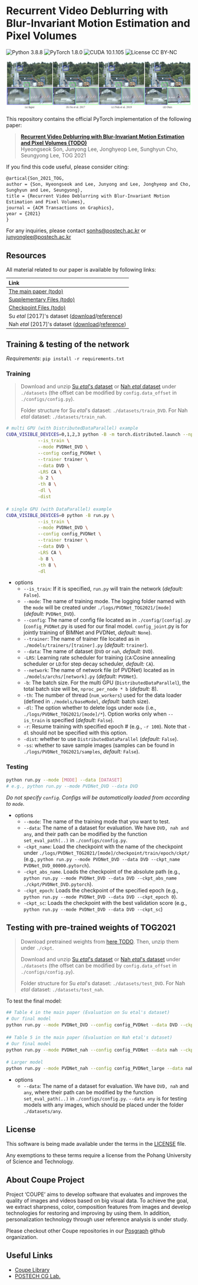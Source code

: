 

# Recurrent Video Deblurring with Blur-Invariant Motion Estimation and Pixel Volumes
![Python 3.8.8](https://img.shields.io/badge/python-3.8.8-green.svg?style=plastic)
![PyTorch 1.8.0](https://img.shields.io/badge/PyTorch-1.8.0-green.svg?style=plastic)
![CUDA 10.1.105](https://img.shields.io/badge/CUDA-10.1.105-green.svg?style=plastic)
![License CC BY-NC](https://img.shields.io/badge/license-GNU_AGPv3-blue.svg?style=plastic)

![Teaser image](./assets/figure.jpg)

This repository contains the official PyTorch implementation of the following paper:

> **[Recurrent Video Deblurring with Blur-Invariant Motion Estimation and Pixel Volumes (TODO)](http://cg.postech.ac.kr/papers/2020_CGI_JY.pdf)**<br>
> Hyeongseok Son, Junyong Lee, Jonghyeop Lee, Sunghyun Cho, Seungyong Lee, TOG 2021

If you find this code useful, please consider citing:
```
@artical{Son_2021_TOG,
author = {Son, Hyeongseok and Lee, Junyong and Lee, Jonghyeop and Cho, Sunghyun and Lee, Seungyong},
title = {Recurrent Video Deblurring with Blur-Invariant Motion Estimation and Pixel Volumes},
journal = {ACM Transactions on Graphics},
year = {2021}
}
```

For any inquiries, please contact [sonhs@postech.ac.kr](mailto:sonhs@postech.ac.kr) or [junyonglee@postech.ac.kr](mailto:junyonglee@postech.ac.kr)

## Resources

All material related to our paper is available by following links:

| Link |
| :-------------- |
| [The main paper (todo)](https://drive.google.com/file/d/1mRVo3JefkgRd2VdJvG5M-8xWtvl60ZWg/view?usp=sharing) |
| [Supplementary Files (todo)](https://drive.google.com/file/d/1sQTGHEcko2HxoIvneyrot3bUabPrN5l1/view?usp=sharing) |
| [Checkpoint Files (todo)](https://www.dropbox.com/s/qohhmr9p81u0syi/checkpoints.zip?dl=0) |
| Su *etal* [2017]'s dataset ([download](https://www.dropbox.com/s/8daduee9igqx5cw/DVD.zip?dl=0)/[reference](http://www.cs.ubc.ca/labs/imager/tr/2017/DeepVideoDeblurring/#dataset)) |
| Nah *etal* [2017]'s dataset ([download](https://www.dropbox.com/s/5ese6qtbwy7fsoh/nah.zip?dl=0)/[reference](https://seungjunnah.github.io/Datasets/gopro)) |

## Training & testing of the network
*Requirements*: `pip install -r requirements.txt`
### Training
> Download and unzip [Su *etal*'s dataset](https://www.dropbox.com/s/8daduee9igqx5cw/DVD.zip?dl=0) or [Nah *etal* dataset](https://www.dropbox.com/s/5ese6qtbwy7fsoh/nah.zip?dl=0) under `./datasets` (the offset can be modified by `config.data_offset` in `./configs/config.py`).
>
> Folder structure for Su *etal*'s dataset: `./datasets/train_DVD`. For Nah *etal* dataset:  `./datasets/train_nah`.

```bash
# multi GPU (with DistributedDataParallel) example
CUDA_VISIBLE_DEVICES=0,1,2,3 python -B -m torch.distributed.launch --nproc_per_node=4 --master_port=9000 run.py \
            --is_train \
            --mode PVDNet_DVD \
            --config config_PVDNet \
            --trainer trainer \
            --data DVD \
            -LRS CA \
            -b 2 \
            -th 8 \
            -dl \
            -dist

# single GPU (with DataParallel) example
CUDA_VISIBLE_DEVICES=0 python -B run.py \
            --is_train \
            --mode PVDNet_DVD \
            --config config_PVDNet \
            --trainer trainer \
            --data DVD \
            -LRS CA \
            -b 8 \
            -th 8 \
            -dl
```
* options
    * `--is_train`: If it is specified, `run.py` will train the network (*default:* `False`).  
    * `--mode`: The name of training mode. The logging folder named with the `mode` will be created under `./logs/PVDNet_TOG2021/[mode]` (*default:* `PVDNet_DVD`). 
    * `--config`: The name of config file located as in `./config/[config].py` (`config_PVDNet`.py is used for our final model. `config_joint`.py is for jointly training of BIMNet and PVDNet, *default:* `None`).
    * `--trainer`: The name of trainer file located as in `./models/trainers/[trainer].py` (*default:* `trainer`).
    * `--data`: The name of dataset (`DVD` or `nah`, *default:* `DVD`).
    * `-LRS`: Learning rate scheduler for training (`CA`:Cosine annealing scheduler or `LD`:for step decay scheduler, *default:* `CA`).
    * `--network`: The name of network file (of PVDNet) located as in `./models/archs/[network].py` (*default:* `PVDNet`).
    * `-b`: The batch size. For the multi GPU (`DistributedDataParallel`), the total batch size will be, `nproc_per_node * b` (*default:* 8).
    * `-th`: The number of thread (`num_workers`) used for the data loader (defined in `./models/baseModel`, *default:* batch size).
    * `-dl`: The option whether to delete logs under `mode` (i.e., `./logs/PVDNet_TOG2021/[mode]/*`). Option works only when `--is_train` is specified (*default:* `False`).
    * `-r`: Resume training with specified epoch # (e.g., `-r 100`). Note that `-dl` should not be specified with this option.
    * `-dist`: whether to use `DistributedDataParallel` (*default:* `False`).
    * `-ss`: whether to save sample images (samples can be found in `./logs/PVDNet_TOG2021/samples`, *default:* `False`).

### Testing
```bash
python run.py --mode [MODE] --data [DATASET]
# e.g., python run.py --mode PVDNet_DVD --data DVD
```
*Do not specify `config`. Configs will be automatically loaded from according to `mode`.*

* options
    * `--mode`: The name of the training mode that you want to test.
    * `--data`: The name of a dataset for evaluation. We have `DVD, nah and any`, and their path can be modified by the function `set_eval_path(..)` in `./configs/config.py`.
    * `-ckpt_name`: Load the checkpoint with the name of the checkpoint under `./logs/PVDNet_TOG2021/[mode]/checkpoint/train/epoch/ckpt/` (e.g., `python run.py --mode PVDNet_DVD --data DVD --ckpt_name PVDNet_DVD_00000.pytorch`).
    * `-ckpt_abs_name`. Loads the checkpoint of the absolute path (e.g., `python run.py --mode PVDNet_DVD --data DVD --ckpt_abs_name ./ckpt/PVDNet_DVD.pytorch`).
    * `-ckpt_epoch`: Loads the checkpoint of the specified epoch (e.g., `python run.py --mode PVDNet_DVD --data DVD --ckpt_epoch 0`). 
    * `-ckpt_sc`: Loads the checkpoint with the best validation score (e.g., `python run.py --mode PVDNet_DVD --data DVD --ckpt_sc`)    

## Testing with pre-trained weights of TOG2021
> Download pretrained weights from [here TODO](). Then, unzip them under `./ckpt`.
>
> Download and unzip [Su *etal*'s dataset](https://www.dropbox.com/s/8daduee9igqx5cw/DVD.zip?dl=0) or [Nah *etal*'s dataset](https://www.dropbox.com/s/5ese6qtbwy7fsoh/nah.zip?dl=0) under `./datasets` (the offset can be modified by `config.data_offset` in `./configs/config.py`).
>
> Folder structure for Su *etal*'s dataset: `./datasets/test_DVD`. For Nah *etal* dataset: `./datasets/test_nah`.

To test the final model:

```bash
## Table 4 in the main paper (Evaluation on Su etal's dataset)
# Our final model 
python run.py --mode PVDNet_DVD --config config_PVDNet --data DVD --ckpt_abs_name ckpt/PVDNet_DVD.pytorch

## Table 5 in the main paper (Evaluation on Nah etal's dataset)
# Our final model 
python run.py --mode PVDNet_nah --config config_PVDNet --data nah --ckpt_abs_name ckpt/PVDNet_nah.pytorch

# Larger model
python run.py --mode PVDNet_nah --config config_PVDNet_large --data nah --ckpt_abs_name ckpt/PVDNet_large_nah.pytorch
```

* options
    * `--data`: The name of a dataset for evaluation. We have `DVD, nah` and `any`, where their path can be modified by the function `set_eval_path(..)` in `./configs/config.py`. `--data any` is for testing models with any images, which should be placed under the folder `./datasets/any`. 


## License ##
This software is being made available under the terms in the [LICENSE](LICENSE) file.

Any exemptions to these terms require a license from the Pohang University of Science and Technology.

## About Coupe Project ##
Project ‘COUPE’ aims to develop software that evaluates and improves the quality of images and videos based on big visual data. To achieve the goal, we extract sharpness, color, composition features from images and develop technologies for restoring and improving by using them. In addition, personalization technology through user reference analysis is under study.  
    
Please checkout other Coupe repositories in our [Posgraph](https://github.com/posgraph) github organization.

## Useful Links ##
* [Coupe Library](http://coupe.postech.ac.kr/)
* [POSTECH CG Lab.](http://cg.postech.ac.kr/)
